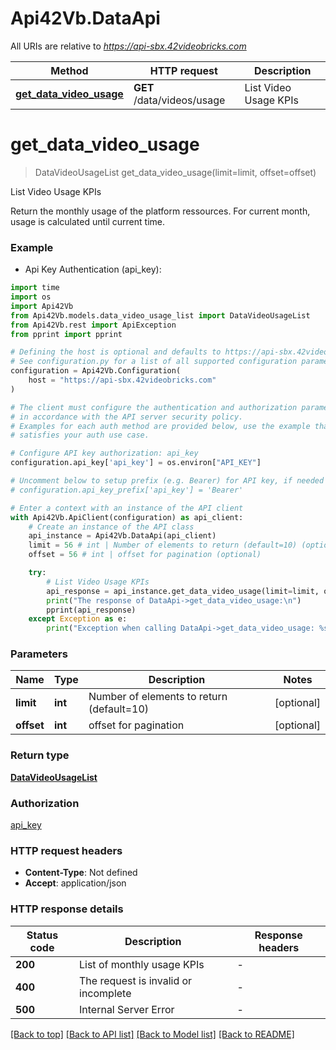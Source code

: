 # Api42Vb.DataApi

All URIs are relative to *https://api-sbx.42videobricks.com*

Method | HTTP request | Description
------------- | ------------- | -------------
[**get_data_video_usage**](DataApi.md#get_data_video_usage) | **GET** /data/videos/usage | List Video Usage KPIs


# **get_data_video_usage**
> DataVideoUsageList get_data_video_usage(limit=limit, offset=offset)

List Video Usage KPIs

Return the monthly usage of the platform ressources. For current month, usage is calculated until current time.

### Example

* Api Key Authentication (api_key):
```python
import time
import os
import Api42Vb
from Api42Vb.models.data_video_usage_list import DataVideoUsageList
from Api42Vb.rest import ApiException
from pprint import pprint

# Defining the host is optional and defaults to https://api-sbx.42videobricks.com
# See configuration.py for a list of all supported configuration parameters.
configuration = Api42Vb.Configuration(
    host = "https://api-sbx.42videobricks.com"
)

# The client must configure the authentication and authorization parameters
# in accordance with the API server security policy.
# Examples for each auth method are provided below, use the example that
# satisfies your auth use case.

# Configure API key authorization: api_key
configuration.api_key['api_key'] = os.environ["API_KEY"]

# Uncomment below to setup prefix (e.g. Bearer) for API key, if needed
# configuration.api_key_prefix['api_key'] = 'Bearer'

# Enter a context with an instance of the API client
with Api42Vb.ApiClient(configuration) as api_client:
    # Create an instance of the API class
    api_instance = Api42Vb.DataApi(api_client)
    limit = 56 # int | Number of elements to return (default=10) (optional)
    offset = 56 # int | offset for pagination (optional)

    try:
        # List Video Usage KPIs
        api_response = api_instance.get_data_video_usage(limit=limit, offset=offset)
        print("The response of DataApi->get_data_video_usage:\n")
        pprint(api_response)
    except Exception as e:
        print("Exception when calling DataApi->get_data_video_usage: %s\n" % e)
```



### Parameters

Name | Type | Description  | Notes
------------- | ------------- | ------------- | -------------
 **limit** | **int**| Number of elements to return (default&#x3D;10) | [optional] 
 **offset** | **int**| offset for pagination | [optional] 

### Return type

[**DataVideoUsageList**](DataVideoUsageList.md)

### Authorization

[api_key](../README.md#api_key)

### HTTP request headers

 - **Content-Type**: Not defined
 - **Accept**: application/json

### HTTP response details
| Status code | Description | Response headers |
|-------------|-------------|------------------|
**200** | List of monthly usage KPIs |  -  |
**400** | The request is invalid or incomplete |  -  |
**500** | Internal Server Error |  -  |

[[Back to top]](#) [[Back to API list]](../README.md#documentation-for-api-endpoints) [[Back to Model list]](../README.md#documentation-for-models) [[Back to README]](../README.md)

